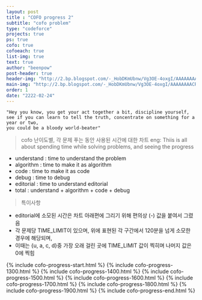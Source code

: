 ```yaml
---
layout: post
title : "COFO progress 2"
subtitle: "cofo problem"
type: "codeforce"
projects: true
ps: true
cofo: true
cofoeach: true
list-img: true
text: true
author: "beenpow"
post-header: true
header-img: "http://2.bp.blogspot.com/-_HobDKmUbnw/Vg3OE-4oxgI/AAAAAAAACR8/LatdOwEau_A/s1600/The-Martian-viral-teaser.jpg"
main-img: "http://2.bp.blogspot.com/-_HobDKmUbnw/Vg3OE-4oxgI/AAAAAAAACR8/LatdOwEau_A/s1600/The-Martian-viral-teaser.jpg"
order: 1
date: "2222-02-24"
---
```


```text
"Hey you know, you get your act together a bit, discipline yourself,
see if you can learn to tell the truth, concentrate on something for a year or two,
you could be a bloody world-beater"
```



> cofo 난이도별, 각 문제 푸는 동안 사용된 시간에 대한 차트
> eng: Thiis is all about spending time while solving problems, and seeing the progress
- understand : time to understand the problem
- algorithm : time to make it as algorithm
- code : time to make it as code
- debug : time to debug
- editorial : time to understand editorial
- total : understand + algorithm + code + debug



> 특이사항
- editorial에 소모된 시간은 차트 아래편에 그리기 위해 편의상 (-) 값을 붙여서 그렸음
- 각 문제당 TIME_LIMIT이 있으며, 위에 표현된 각 구간에서 120분을 넘게 소모한 경우에 해당되며,
- 이때는 {u, a, c, d}중 가장 오래 걸린 곳에 TIME_LIMIT 값이 찍히며 나머지 값은 0에 찍힘


{% include cofo-progress-start.html %}
{% include cofo-progress-1300.html %}
{% include cofo-progress-1400.html %}
{% include cofo-progress-1500.html %}
{% include cofo-progress-1600.html %}
{% include cofo-progress-1700.html %}
{% include cofo-progress-1800.html %}
{% include cofo-progress-1900.html %}
{% include cofo-progress-end.html %}
